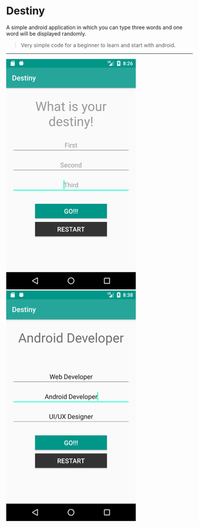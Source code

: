 # Destiny

A simple android application in which you can type three words and one word will be displayed randomly.

> Very simple code for a beginner to learn and start with android.

---

<img src="Screenshots/Screenshot_1514363235.png" width="350" />

<img src="Screenshots/Screenshot_1514363977.png" width="350" />
